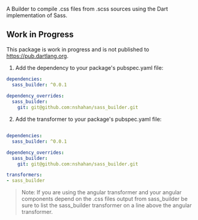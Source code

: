 A Builder to compile .css files from .scss sources using the Dart implementation
of Sass.

## Work in Progress
This package is work in progress and is not published to 
https://pub.dartlang.org.

1. Add the dependency to your package's pubspec.yaml file:

```yaml
dependencies:
  sass_builder: ^0.0.1
  
dependency_overrides:
  sass_builder:
    git: git@github.com:nshahan/sass_builder.git
```

2. Add the transformer to your package's pubspec.yaml file:

```yaml

dependencies:
  sass_builder: ^0.0.1

dependency_overrides:
  sass_builder:
    git: git@github.com:nshahan/sass_builder.git

transformers:
- sass_builder
```

> Note: If you are using the angular transformer and your angular components
> depend on the .css files output from sass_builder be sure to list the
> sass_builder transformer on a line above the angular transformer.
